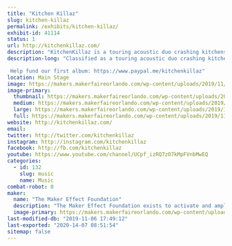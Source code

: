 ```yaml
---
title: "Kitchen Killaz"
slug: kitchen-killaz
permalink: /exhibits/kitchen-killaz/
exhibit-id: 41114
status: 1
url: http://kitchenkillaz.com/
description: "KitchenKillaz is a touring acoustic duo crashing kitchens around the country.  Comprised of Billy Floyd, Jay \"theCommodore\" Stephens and The Mad Scientist, Dennis Cutter."
description-long: "Classified as a touring acoustic duo crashing kitchens around the country, the KitchenKillaz are bridging gaps, pleasing souls, and filling bellies everywhere they go! Be sure to log on, tune in, and turn up! Peace! 

 Help fund our first album: https://www.paypal.me/kitchenkillaz"
location: Main Stage
image: https://makers.makerfaireorlando.com/wp-content/uploads/2019/11/Kitchen.jpg
image-primary:
  thumbnail: https://makers.makerfaireorlando.com/wp-content/uploads/2019/11/Kitchen-150x150.jpg
  medium: https://makers.makerfaireorlando.com/wp-content/uploads/2019/11/Kitchen-300x200.jpg
  large: https://makers.makerfaireorlando.com/wp-content/uploads/2019/11/Kitchen.jpg
  full: https://makers.makerfaireorlando.com/wp-content/uploads/2019/11/Kitchen.jpg
website: http://kitchenkillaz.com/
email: 
twitter: http://twitter.com/kitchenkillaz
instagram: http://instagram.com/kitchenkillaz
facebook: http://fb.com/kitchenkillaz
youtube: https://www.youtube.com/channel/UCpf_izRQ7zO7kMpFVnbMwEQ
categories:
  - id: 132
    slug: music
    name: Music
combat-robot: 0
maker:
  name: "The Maker Effect Foundation"
  description: "The Maker Effect Foundation exists to activate and amplify the efforts of makers as they learn, build and work together in their communities. Our efforts include research, publication, community organization, event production, and startup advisement. The foundation’s community organization and startup efforts are focused on Central Florida, however our research and publication efforts are not limited in scope. The Maker Effect Foundation is a 501(c)(3) public charity. "
  image-primary: https://makers.makerfaireorlando.com/wp-content/uploads/2015/09/candy_making_buttons_at_makerfx-1024x1024.jpg
last-modified-db: "2019-11-06 17:49:12"
last-exported: "2020-14-07 08:51:54"
sitemap: false
---
```

